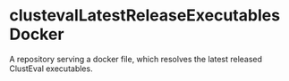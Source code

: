 # clustevalLatestReleaseExecutablesDocker
A repository serving a docker file, which resolves the latest released ClustEval executables.
